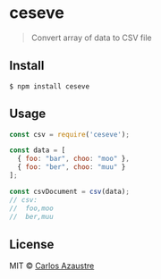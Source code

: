 # ceseve
> Convert array of data to CSV file

## Install
```
$ npm install ceseve
```

## Usage
```js
const csv = require('ceseve');

const data = [
  { foo: "bar", choo: "moo" },
  { foo: "ber", choo: "muu" }
];

const csvDocument = csv(data);
// csv:
//  foo,moo
//  ber,muu
```

## License
MIT © [Carlos Azaustre](https://carlosazaustre.es)
